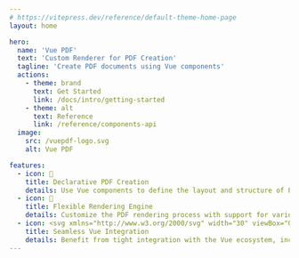 ```yaml
---
# https://vitepress.dev/reference/default-theme-home-page
layout: home

hero:
  name: 'Vue PDF'
  text: 'Custom Renderer for PDF Creation'
  tagline: 'Create PDF documents using Vue components'
  actions:
    - theme: brand
      text: Get Started
      link: /docs/intro/getting-started
    - theme: alt
      text: Reference
      link: /reference/components-api
  image:
    src: /vuepdf-logo.svg
    alt: Vue PDF

features:
  - icon: 📄
    title: Declarative PDF Creation
    details: Use Vue components to define the layout and structure of PDF documents in a declarative way.
  - icon: 🎨
    title: Flexible Rendering Engine
    details: Customize the PDF rendering process with support for various page sizes, orientations, and DPI settings, enabling detailed control over your document's appearance.
  - icon: <svg xmlns="http://www.w3.org/2000/svg" width="30" viewBox="0 0 256 220.8"><path fill="#41B883" d="M204.8 0H256L128 220.8 0 0h97.92L128 51.2 157.44 0h47.36Z"></path><path fill="#41B883" d="m0 0 128 220.8L256 0h-51.2L128 132.48 50.56 0H0Z"></path><path fill="#35495E" d="M50.56 0 128 133.12 204.8 0h-47.36L128 51.2 97.92 0H50.56Z"></path></svg>
    title: Seamless Vue Integration
    details: Benefit from tight integration with the Vue ecosystem, including hot reloading and comprehensive test support, to streamline development and debugging.
---
```

